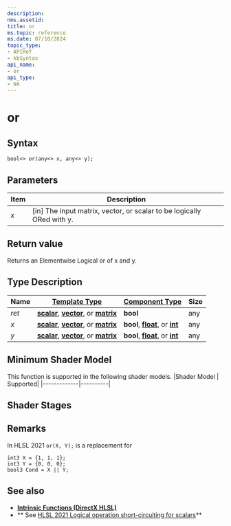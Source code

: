 ```yaml
---
description: 
nms.assetid:
title: or
ms.topic: reference
ms.date: 07/10/2024
topic_type:
- APIRef
- kbSyntax
api_name:
- or
api_type:
- NA
---
```



# or



## Syntax


```syntax
bool<> or(any<> x, any<> y);
```

## Parameters

| Item | Description |
|------|-------------|
| *x* | [in] The input matrix, vector, or scalar to be logically ORed with y.  || *y* | [in] The input matrix, vector, or scalar to be logically ORed with x.  |
## Return value

 Returns an Elementwise Logical or of x and y.
## Type Description

| Name  | [**Template Type**](../direct3dhlsl/dx-graphics-hlsl-data-types.md)| [**Component Type**](../direct3dhlsl/dx-graphics-hlsl-data-types.md) | Size |
|-------|--------------------------------------------------------------------|----------------------------------------------------------------------|------|
| *ret*   | [**scalar**](../direct3dhlsl/dx-graphics-hlsl-scalar.md), [**vector**](../direct3dhlsl/dx-graphics-hlsl-vector.md), or [**matrix**](../direct3dhlsl/dx-graphics-hlsl-matrix.md) | **bool** | any |
| *x*   | [**scalar**](../direct3dhlsl/dx-graphics-hlsl-scalar.md), [**vector**](../direct3dhlsl/dx-graphics-hlsl-vector.md), or [**matrix**](../direct3dhlsl/dx-graphics-hlsl-matrix.md) | **bool**, [**float**](../WinProg/windows-data-types), or [**int**](../WinProg/windows-data-types) | any |
| *y*   | [**scalar**](../direct3dhlsl/dx-graphics-hlsl-scalar.md), [**vector**](../direct3dhlsl/dx-graphics-hlsl-vector.md), or [**matrix**](../direct3dhlsl/dx-graphics-hlsl-matrix.md) | **bool**, [**float**](../WinProg/windows-data-types), or [**int**](../WinProg/windows-data-types) | any |

## Minimum Shader Model

This function is supported in the following shader models.
|Shader Model |	Supported|
|-------------|----------|

## Shader Stages


## Remarks

In HLSL 2021 `or(X, Y);` is a replacement for
```hlsl
int3 X = {1, 1, 1};
int3 Y = {0, 0, 0};
bool3 Cond = X || Y;
```
## See also


- [**Intrinsic Functions (DirectX HLSL)**](../direct3dhlsl/dx-graphics-hlsl-intrinsic-functions.md)
- ** See [HLSL 2021 Logical operation short-circuiting for scalars](https://github.com/microsoft/DirectXShaderCompiler/wiki/HLSL-2021#logical-operation-short-circuiting-for-scalars)**